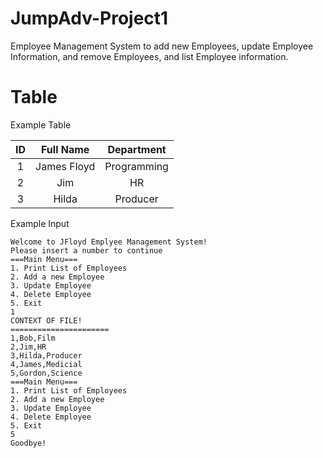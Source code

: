 # JumpAdv-Project1
 
Employee Management System to add new Employees, update Employee Information, and  remove Employees, and list Employee information.



# Table

Example Table

|ID | Full Name | Department |
| :---: | :-: | :-: |
| 1 | James Floyd | Programming |
| 2 | Jim | HR | 
| 3 | Hilda | Producer |

Example Input
```
Welcome to JFloyd Emplyee Management System! 
Please insert a number to continue
===Main Menu===
1. Print List of Employees
2. Add a new Employee
3. Update Employee
4. Delete Employee
5. Exit
1
CONTEXT OF FILE!
======================
1,Bob,Film
2,Jim,HR
3,Hilda,Producer
4,James,Medicial
5,Gordon,Science
===Main Menu===
1. Print List of Employees
2. Add a new Employee
3. Update Employee
4. Delete Employee
5. Exit
5
Goodbye!

```